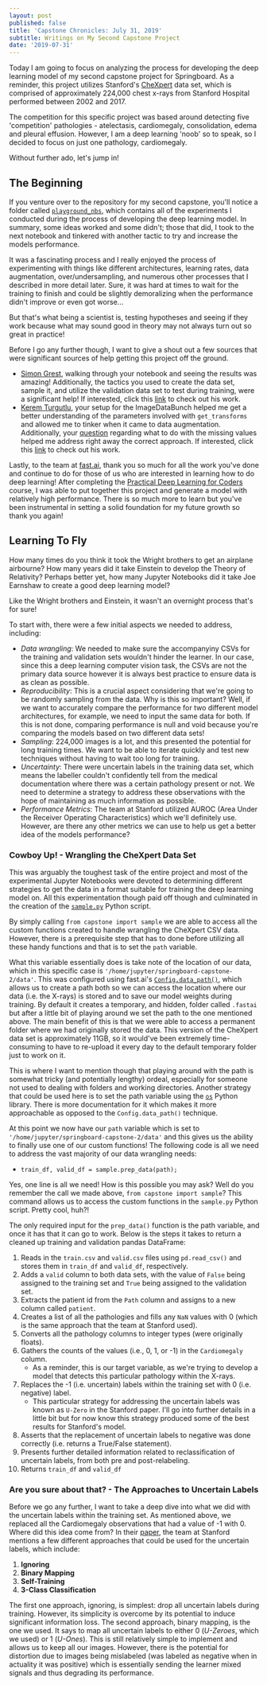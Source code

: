 ```yaml
---
layout: post
published: false
title: 'Capstone Chronicles: July 31, 2019'
subtitle: Writings on My Second Capstone Project
date: '2019-07-31'
---
```

Today I am going to focus on analyzing the process for developing the deep learning model of my second capstone project for Springboard. As a reminder, this project utilizes Stanford's [CheXpert](https://stanfordmlgroup.github.io/competitions/chexpert/) data set, which is comprised of approximately 224,000 chest x-rays from Stanford Hospital performed between 2002 and 2017. 

The competition for this specific project was based around detecting five 'competition' pathologies - atelectasis, cardiomegaly, consolidation, edema and pleural effusion. However, I am a deep learning 'noob' so to speak, so I decided to focus on just one pathology, cardiomegaly. 

Without further ado, let's jump in!

## The Beginning

If you venture over to the repository for my second capstone, you'll notice a folder called [`playground_nbs`](https://github.com/Jearny58/Springboard-DS-Portfolio/tree/master/capstone_2/playground_nbs), which contains all of the experiments I conducted during the process of developing the deep learning model. In summary, some ideas worked and some didn't; those that did, I took to the next notebook and tinkered with another tactic to try and increase the models performance. 

It was a fascinating process and I really enjoyed the process of experimenting with things like different architectures, learning rates, data augmentation, over/undersampling, and numerous other processes that I described in more detail later. Sure, it was hard at times to wait for the training to finish and could be slightly demoralizing when the performance didn't improve or even got worse...

But that's what being a scientist is, testing hypotheses and seeing if they work because what may sound good in theory may not always turn out so great in practice! 

Before I go any further though, I want to give a shout out a few sources that were significant sources of help getting this project off the ground.

- [Simon Grest](https://github.com/simongrest), walking through your notebook and seeing the results was amazing! Additionally, the tactics you used to create the data set, sample it, and utilize the validation data set to test during training, were a significant help! If interested, click this [link](https://github.com/simongrest/chexpert-entries/blob/master/replicating_chexpert.ipynb) to check out his work. 
- [Kerem Turgutlu](https://github.com/KeremTurgutlu), your setup for the ImageDataBunch helped me get a better understanding of the parameters involved with `get_transforms` and allowed me to tinker when it came to data augmentation. Additionally, your [question](https://github.com/stanfordmlgroup/chexpert-labeler/issues/9) regarding what to do with the missing values helped me address right away the correct approach. If interested, click this [link](https://github.com/KeremTurgutlu/chexpert/tree/master) to check out his work. 

Lastly, to the team at [fast.ai](https://www.fast.ai/), thank you so much for all the work you've done and continue to do for those of us who are interested in learning how to do deep learning! After completing the [Practical Deep Learning for Coders](https://course.fast.ai/) course, I was able to put together this project and generate a model with relatively high performance. There is so much more to learn but you've been instrumental in setting a solid foundation for my future growth so thank you again!

## Learning To Fly

How many times do you think it took the Wright brothers to get an airplane airbourne? How many years did it take Einstein to develop the Theory of Relativity? Perhaps better yet, how many Jupyter Notebooks did it take Joe Earnshaw to create a good deep learning model?

Like the Wright brothers and Einstein, it wasn't an overnight process that's for sure! 

To start with, there were a few initial aspects we needed to address, including: 

- _Data wrangling_: We needed to make sure the accompanyiny CSVs for the training and validation sets wouldn't hinder the learner. In our case, since this a deep learning computer vision task, the CSVs are not the primary data source however it is always best practice to ensure data is as clean as possible. 
- _Reproducibility_: This is a crucial aspect considering that we're going to be randomly sampling from the data. Why is this so important? Well, if we want to accurately compare the performance for two different model architectures, for example, we need to input the same data for both. If this is not done, comparing performance is null and void because you're comparing the models based on two different data sets! 
- _Sampling_: 224,000 images is a lot, and this presented the potential for long training times. We want to be able to iterate quickly and test new techniques without having to wait too long for training. 
- _Uncertainty_: There were uncertain labels in the training data set, which means the labeller couldn't confidently tell from the medical documentation where there was a certain pathology present or not. We need to determine a strategy to address these observations with the hope of maintaining as much information as possible. 
- _Performance Metrics_: The team at Stanford utilized AUROC (Area Under the Receiver Operating Characteristics) which we'll definitely use. However, are there any other metrics we can use to help us get a better idea of the models performance? 

### Cowboy Up! - Wrangling the CheXpert Data Set

This was arguably the toughest task of the entire project and most of the experimental Jupyter Notebooks were devoted to determining different strategies to get the data in a format suitable for training the deep learning model on. All this experimentation though paid off though and culminated in the creation of the [`sample.py`](https://github.com/Jearny58/Springboard-DS-Portfolio/blob/master/capstone_2/capstone/sample.py) Python script. 

By simply calling `from capstone import sample` we are able to access all the custom functions created to handle wrangling the CheXpert CSV data. However, there is a prerequisite step that has to done before utilizing all these handy functions and that is to set the `path` variable. 

What this variable essentially does is take note of the location of our data, which in this specific case is `'/home/jupyter/springboard-capstone-2/data'`. This was configured using fast.ai's [`Config.data_path()`](https://forums.fast.ai/t/how-to-set-config-data-path-to-pwd/36297), which allows us to create a path both so we can access the location where our data (i.e. the X-rays) is stored and to save our model weights during training. By default it creates a temporary, and hidden, folder called `.fastai` but after a little bit of playing around we set the path to the one mentioned above. The main benefit of this is that we were able to access a permanent folder where we had originally stored the data. This version of the CheXpert data set is approximately 11GB, so it would've been extremely time-consuming to have to re-upload it every day to the default temporary folder just to work on it. 

This is where I want to mention though that playing around with the path is somewhat tricky (and potentially lengthy) ordeal, especially for someone not used to dealing with folders and working directories. Another strategy that could be used here is to set the path variable using the [`os`](https://docs.python.org/3/library/os.html) Python library. There is more documentation for it which makes it more approachable as opposed to the `Config.data_path()` technique. 

At this point we now have our `path` variable which is set to `'/home/jupyter/springboard-capstone-2/data'` and this gives us the ability to finally use one of our custom functions! The following code is all we need to address the vast majority of our data wrangling needs:

- `train_df, valid_df = sample.prep_data(path);`

Yes, one line is all we need! How is this possible you may ask? Well do you remember the call we made above, `from capstone import sample`? This command allows us to access the custom functions in the `sample.py` Python script. Pretty cool, huh?!

The only required input for the `prep_data()` function is the path variable, and once it has that it can go to work. Below is the steps it takes to return a cleaned up training and validation pandas DataFrame:

1. Reads in the `train.csv` and `valid.csv` files using `pd.read_csv()` and stores them in `train_df` and `valid_df`, respectively. 
2. Adds a `valid` column to both data sets, with the value of `False` being assigned to the training set and `True` being assigned to the validation set. 
3. Extracts the patient id from the `Path` column and assigns to a new column called `patient`. 
4. Creates a list of all the pathologies and fills any `NaN` values with 0 (which is the same approach that the team at Stanford used). 
5. Converts all the pathology columns to integer types (were originally floats). 
6. Gathers the counts of the values (i.e., 0, 1, or -1) in the `Cardiomegaly` column.
	- As a reminder, this is our target variable, as we're trying to develop a model that detects this particular pathology within the X-rays.
7. Replaces the -1 (i.e. uncertain) labels within the training set with 0 (i.e. negative) label.
	- This particular strategy for addressing the uncertain labels was known as `U-Zero` in the Stanford paper. I'll go into further details in a little bit but for now know this strategy produced some of the best results for Stanford's model. 
8. Asserts that the replacement of uncertain labels to negative was done correctly (i.e. returns a True/False statement). 
9. Presents further detailed information related to reclassification of uncertain labels, from both pre and post-relabeling.
10. Returns `train_df` and `valid_df`

### Are you sure about that? - The Approaches to Uncertain Labels

Before we go any further, I want to take a deep dive into what we did with the uncertain labels within the training set. As mentioned above, we replaced all the Cardiomegaly observations that had a value of -1 with 0. Where did this idea come from? In their [paper](https://arxiv.org/pdf/1901.07031.pdf), the team at Stanford mentions a few different approaches that could be used for the uncertain labels, which include:

1. __Ignoring__
2. __Binary Mapping__
3. __Self-Training__
4. __3-Class Classification__

The first one approach, ignoring, is simplest: drop all uncertain labels during training. However, its simplicity is overcome by its potential to induce significant information loss. The second approach, binary mapping, is the one we used. It says to map all uncertain labels to either 0 (_U-Zeroes_, which we used) or 1 (_U-Ones_). This is still relatively simple to implement and allows us to keep all our images. However, there is the potential for distortion due to images being mislabeled (was labeled as negative when in actuality it was positive) which is essentially sending the learner mixed signals and thus degrading its performance. 


